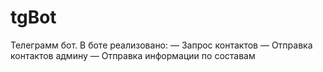# tgBot
Телеграмм бот.
В боте реализовано:
— Запрос контактов
— Отправка контактов админу
— Отправка информации по составам
